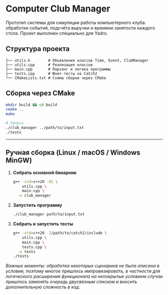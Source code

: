 # Computer Club Manager

Прототип системы для симуляции работы компьютерного клуба: обработки событий, подсчёта выручки и времени занятости каждого стола.
Проект выполнен специально для Yadro.

## Структура проекта

```
├── utils.h        # Объявления классов Time, Event, ClubManager
├── utils.cpp      # Реализация классов
├── main.cpp       # Парсинг и логика программы
├── tests.cpp      # Юнит-тесты на Catch2
└── CMakeLists.txt # Схема сборки через CMake
```

## Сборка через CMake

```bash
mkdir build && cd build
cmake ..
make

# Запуск
./club_manager ../path/to/input.txt
./tests
```

---

## Ручная сборка (Linux / macOS / Windows MinGW)

1. **Собрать основной бинарник**

   ```bash
   g++ -std=c++20 -O2 \
       utils.cpp \
       main.cpp \
     -o club_manager
   ```

2. **Запустить программу**

   ```bash
   ./club_manager path/to/input.txt
   ```

3. **Собрать и запустить тесты**

   ```bash
   g++ -std=c++20 -I/path/to/catch2/include \
       utils.cpp \
       main.cpp \
       tests.cpp \
     -o tests
   ./tests
   ```
_Важные моменты: обработка некоторых сценариев не была описана в условии,_
_поэтому многое пришлось импровизировать, в частности для логического расширения_
_функционала на непокрытые условием случаи пришлось_
_заменять очередь двусвязным списком и вносить дополнительную сложность в код._
